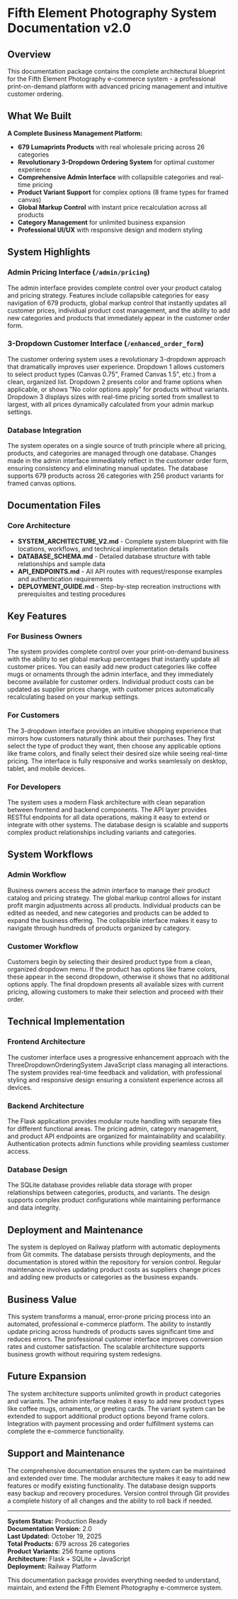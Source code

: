 # Fifth Element Photography System Documentation v2.0

## Overview

This documentation package contains the complete architectural blueprint for the Fifth Element Photography e-commerce system - a professional print-on-demand platform with advanced pricing management and intuitive customer ordering.

## What We Built

**A Complete Business Management Platform:**
- **679 Lumaprints Products** with real wholesale pricing across 26 categories
- **Revolutionary 3-Dropdown Ordering System** for optimal customer experience
- **Comprehensive Admin Interface** with collapsible categories and real-time pricing
- **Product Variant Support** for complex options (8 frame types for framed canvas)
- **Global Markup Control** with instant price recalculation across all products
- **Category Management** for unlimited business expansion
- **Professional UI/UX** with responsive design and modern styling

## System Highlights

### Admin Pricing Interface (`/admin/pricing`)
The admin interface provides complete control over your product catalog and pricing strategy. Features include collapsible categories for easy navigation of 679 products, global markup control that instantly updates all customer prices, individual product cost management, and the ability to add new categories and products that immediately appear in the customer order form.

### 3-Dropdown Customer Interface (`/enhanced_order_form`)
The customer ordering system uses a revolutionary 3-dropdown approach that dramatically improves user experience. Dropdown 1 allows customers to select product types (Canvas 0.75", Framed Canvas 1.5", etc.) from a clean, organized list. Dropdown 2 presents color and frame options when applicable, or shows "No color options apply" for products without variants. Dropdown 3 displays sizes with real-time pricing sorted from smallest to largest, with all prices dynamically calculated from your admin markup settings.

### Database Integration
The system operates on a single source of truth principle where all pricing, products, and categories are managed through one database. Changes made in the admin interface immediately reflect in the customer order form, ensuring consistency and eliminating manual updates. The database supports 679 products across 26 categories with 256 product variants for framed canvas options.

## Documentation Files

### Core Architecture
- **SYSTEM_ARCHITECTURE_V2.md** - Complete system blueprint with file locations, workflows, and technical implementation details
- **DATABASE_SCHEMA.md** - Detailed database structure with table relationships and sample data
- **API_ENDPOINTS.md** - All API routes with request/response examples and authentication requirements
- **DEPLOYMENT_GUIDE.md** - Step-by-step recreation instructions with prerequisites and testing procedures

## Key Features

### For Business Owners
The system provides complete control over your print-on-demand business with the ability to set global markup percentages that instantly update all customer prices. You can easily add new product categories like coffee mugs or ornaments through the admin interface, and they immediately become available for customer orders. Individual product costs can be updated as supplier prices change, with customer prices automatically recalculating based on your markup settings.

### For Customers
The 3-dropdown interface provides an intuitive shopping experience that mirrors how customers naturally think about their purchases. They first select the type of product they want, then choose any applicable options like frame colors, and finally select their desired size while seeing real-time pricing. The interface is fully responsive and works seamlessly on desktop, tablet, and mobile devices.

### For Developers
The system uses a modern Flask architecture with clean separation between frontend and backend components. The API layer provides RESTful endpoints for all data operations, making it easy to extend or integrate with other systems. The database design is scalable and supports complex product relationships including variants and categories.

## System Workflows

### Admin Workflow
Business owners access the admin interface to manage their product catalog and pricing strategy. The global markup control allows for instant profit margin adjustments across all products. Individual products can be edited as needed, and new categories and products can be added to expand the business offering. The collapsible interface makes it easy to navigate through hundreds of products organized by category.

### Customer Workflow
Customers begin by selecting their desired product type from a clean, organized dropdown menu. If the product has options like frame colors, these appear in the second dropdown, otherwise it shows that no additional options apply. The final dropdown presents all available sizes with current pricing, allowing customers to make their selection and proceed with their order.

## Technical Implementation

### Frontend Architecture
The customer interface uses a progressive enhancement approach with the ThreeDropdownOrderingSystem JavaScript class managing all interactions. The system provides real-time feedback and validation, with professional styling and responsive design ensuring a consistent experience across all devices.

### Backend Architecture
The Flask application provides modular route handling with separate files for different functional areas. The pricing admin, category management, and product API endpoints are organized for maintainability and scalability. Authentication protects admin functions while providing seamless customer access.

### Database Design
The SQLite database provides reliable data storage with proper relationships between categories, products, and variants. The design supports complex product configurations while maintaining performance and data integrity.

## Deployment and Maintenance

The system is deployed on Railway platform with automatic deployments from Git commits. The database persists through deployments, and the documentation is stored within the repository for version control. Regular maintenance involves updating product costs as suppliers change prices and adding new products or categories as the business expands.

## Business Value

This system transforms a manual, error-prone pricing process into an automated, professional e-commerce platform. The ability to instantly update pricing across hundreds of products saves significant time and reduces errors. The professional customer interface improves conversion rates and customer satisfaction. The scalable architecture supports business growth without requiring system redesigns.

## Future Expansion

The system architecture supports unlimited growth in product categories and variants. The admin interface makes it easy to add new product types like coffee mugs, ornaments, or greeting cards. The variant system can be extended to support additional product options beyond frame colors. Integration with payment processing and order fulfillment systems can complete the e-commerce functionality.

## Support and Maintenance

The comprehensive documentation ensures the system can be maintained and extended over time. The modular architecture makes it easy to add new features or modify existing functionality. The database design supports easy backup and recovery procedures. Version control through Git provides a complete history of all changes and the ability to roll back if needed.

---

**System Status:** Production Ready  
**Documentation Version:** 2.0  
**Last Updated:** October 19, 2025  
**Total Products:** 679 across 26 categories  
**Product Variants:** 256 frame options  
**Architecture:** Flask + SQLite + JavaScript  
**Deployment:** Railway Platform  

This documentation package provides everything needed to understand, maintain, and extend the Fifth Element Photography e-commerce system.
